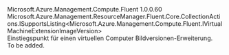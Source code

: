 <Type Name="IVirtualMachineExtensionImageVersions" FullName="Microsoft.Azure.Management.Compute.Fluent.IVirtualMachineExtensionImageVersions">
  <TypeSignature Language="C#" Value="public interface IVirtualMachineExtensionImageVersions : Microsoft.Azure.Management.ResourceManager.Fluent.Core.CollectionActions.ISupportsListing&lt;Microsoft.Azure.Management.Compute.Fluent.IVirtualMachineExtensionImageVersion&gt;" />
  <TypeSignature Language="ILAsm" Value=".class public interface auto ansi abstract IVirtualMachineExtensionImageVersions implements class Microsoft.Azure.Management.ResourceManager.Fluent.Core.CollectionActions.ISupportsListing`1&lt;class Microsoft.Azure.Management.Compute.Fluent.IVirtualMachineExtensionImageVersion&gt;" />
  <TypeSignature Language="DocId" Value="T:Microsoft.Azure.Management.Compute.Fluent.IVirtualMachineExtensionImageVersions" />
  <TypeSignature Language="VB.NET" Value="Public Interface IVirtualMachineExtensionImageVersions&#xA;Implements ISupportsListing(Of IVirtualMachineExtensionImageVersion)" />
  <TypeSignature Language="F#" Value="type IVirtualMachineExtensionImageVersions = interface&#xA;    interface ISupportsListing&lt;IVirtualMachineExtensionImageVersion&gt;" />
  <AssemblyInfo>
    <AssemblyName>Microsoft.Azure.Management.Compute.Fluent</AssemblyName>
    <AssemblyVersion>1.0.0.60</AssemblyVersion>
  </AssemblyInfo>
  <Interfaces>
    <Interface>
      <InterfaceName>Microsoft.Azure.Management.ResourceManager.Fluent.Core.CollectionActions.ISupportsListing&lt;Microsoft.Azure.Management.Compute.Fluent.IVirtualMachineExtensionImageVersion&gt;</InterfaceName>
    </Interface>
  </Interfaces>
  <Docs>
    <summary>
            Einstiegspunkt für einen virtuellen Computer Bildversionen-Erweiterung.
            </summary>
    <remarks>To be added.</remarks>
  </Docs>
  <Members />
</Type>